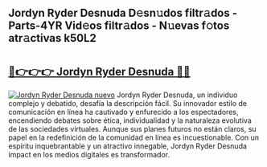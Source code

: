 ## Jordyn Ryder Desnuda D𝚎sn𝚞dos filtr𝚊dos - Parts-4YR Vid𝚎os filtr𝚊dos - N𝚞evas f𝚘tos atr𝚊ctivas k50L2

# <h2><a href="http://mb8yxj.tromn.icu/?c=Jordyn+Ryder+Desnuda">🔗👉👉👉 Jordyn Ryder Desnuda 🔗🔗</a></h2>

[![Jordyn Ryder Desnuda nuevo](https://i.imgur.com/pEAQMta.gif)](http://mb8yxj.tromn.icu/?c=Jordyn+Ryder+Desnuda)
Jordyn Ryder Desnuda, un individuo complejo y debatido, desafía la descripción fácil. Su innovador estilo de comunicación en línea ha cautivado y enfurecido a los espectadores, encendiendo debates sobre ética, individualidad y la naturaleza evolutiva de las sociedades virtuales. Aunque sus planes futuros no están claros, su papel en la redefinición de la comunidad en línea es incuestionable. Con un espíritu inquebrantable y un atractivo innegable, Jordyn Ryder Desnuda impact en los medios digitales es transformador.
